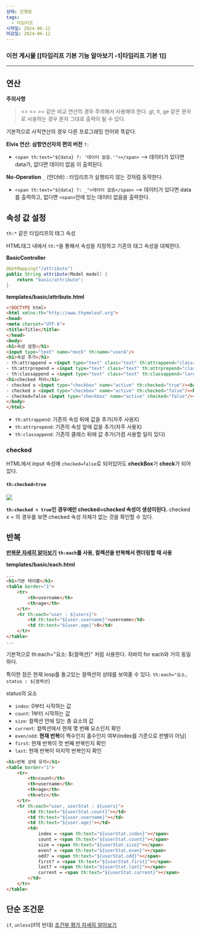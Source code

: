 ```yaml
---
상태: 진행중
tags:
  - 타임리프
시작일: 2024-06-12
마감일: 2024-06-12
---
```

### 이전 게시물 [[타임리프 기본 기능 알아보기 -1|타임리프 기본 1]]
---
## 연산

**주의사항**
><> <= >= 같은 비교 연산의 경우 주의해서 사용해야 한다.
>gt, lt, ge 같은 문자로 사용하는 경우 문자 그대로 출력이 될 수 있다.

기본적으로 사칙연산의 경우 다른 프로그래밍 언어와 똑같다.

**Elvis 연산: 삼항연산자의 편의 버전**
`?:`
- `<span th:text="${data} ?: '데이터 없음.'"></span>`  --> 데이터가 있다면 data가, 없다면 데이터 없음 이 출력된다.

**No-Operation**
`_` (언더바) : 타임리프가 실행되지 않는 것처럼 동작한다.
- `<span th:text="${data} ?: _">데이터 없음</span>`  --> 데이터가 있다면 data를 출력하고, 없다면 `<span>`안에 있는 데이터 없음을 출력한다.

## 속성 값 설정
`th:*` 같은 타임리프의 태그 속성

HTML태그 내에서 `th:*`을 통해서 속성을 지정하고 기존의 태그 속성을 대체한다.

**BasicController**
```java
@GetMapping("/attribute")  
public String attribute(Model model) {  
	return "basic/attribute";  
}
```

**templates/basic/attribute.html**
```html
<!DOCTYPE html>  
<html xmlns:th="http://www.thymeleaf.org">  
<head>  
<meta charset="UTF-8">  
<title>Title</title>  
</head>  
<body>  
<h1>속성 설정</h1>  
<input type="text" name="mock" th:name="userA"/>  
<h1>속성 추가</h1>  
- th:attrappend = <input type="text" class="text" th:attrappend="class='large'"/><br/>  
- th:attrprepend = <input type="text" class="text" th:attrprepend="class='large'"/><br/>  
- th:classappend = <input type="text" class="text" th:classappend="large"/><br/>  
<h1>checked 처리</h1>  
- checked o <input type="checkbox" name="active" th:checked="true"/><br/>  
- checked x <input type="checkbox" name="active" th:checked="false"/><br/>  
- checked=false <input type="checkbox" name="active" checked="false"/><br/>  
</body>  
</html>
```
- `th:attrappend`: 기존의 속성 뒤에 값을 추가(자주 사용X)
- `th:attrprepend`: 기존의 속성 앞에 값을 추가(자주 사용X)
- `th:classappend`: 기존의 클래스 뒤에 값 추가(가끔 사용할 일이 있다)

### checked
HTML에서 input 속성에 `checked=false`로 되어있어도 **checkBox**가 **check**가 되어있다.
#### `th:checked=true`
![](https://i.imgur.com/PRRLvmi.png)

**`th:checked = true`인 경우에만 checked=checked 속성이 생성이된다.**
checked x = 의 경우를 보면 checked 속성 자체가 없는 것을 확인할 수 있다.

## 반복
**[반복문 자세히 알아보기](https://www.thymeleaf.org/doc/tutorials/3.0/usingthymeleaf.html#using-theach)**
**`th:each`를 사용, 컬렉션을 반복해서 렌더링할 때 사용**

**templates/basic/each.html**
```html
...
<h1>기본 테이블</h1>  
<table border="1">  
	<tr>  
		<th>username</th>  
		<th>age</th>  
	</tr>  
	<tr th:each="user : ${users}">  
		<td th:text="${user.username}">username</td>  
		<td th:text="${user.age}">0</td>  
	</tr>  
</table>
...
```

기본적으로 th:each="요소: ${컬렉션}" 처럼 사용한다. 자바의 for each와 거의 동일하다.

특이한 점은 현재 loop를 돌고있는 컬렉션의 상태를 보여줄 수 있다.
`th:each="요소, status : ${컬렉션}`

status의 요소
- `index`: 0부터 시작하는 값
- `count`: 1부터 시작하는 값
- `size`: 컬렉션 안에 있는 총 요소의 값
- `current`: 컬렉션에서 현재 몇 번째 요소인지 확인
- `even/odd`: **현재 반복**이 짝수인지 홀수인지 여부(index를 기준으로 판별이 아님)
- `first`: 현재 반복이 첫 번째 반복인지 확인
- `last`: 현재 반복이 마지막 반복인지 확인

```html
<h1>반복 상태 유지</h1>  
<table border="1">  
	<tr>  
		<th>count</th>  
		<th>username</th>  
		<th>age</th>  
		<th>etc</th>  
	</tr>  
	<tr th:each="user, userStat : ${users}">  
		<td th:text="${userStat.count}"></td>  
		<td th:text="${user.username}"></td>  
		<td th:text="${user.age}"></td>  
		<td>
			index = <span th:text="${userStat.index}"></span>  
			count = <span th:text="${userStat.count}"></span>  
			size = <span th:text="${userStat.size}"></span>  
			even? = <span th:text="${userStat.even}"></span>  
			odd? = <span th:text="${userStat.odd}"></span>  
			first? = <span th:text="${userStat.first}"></span>  
			last? = <span th:text="${userStat.last}"></span>  
			current = <span th:text="${userStat.current}"></span>  
		</td>  
	</tr>  
</table>
```

## 단순 조건문
`if`, `unless`(if의 반대)
[조건부 평가 자세히 알아보기](https://www.thymeleaf.org/doc/tutorials/3.0/usingthymeleaf.html#conditional-evaluation)

```html

```
